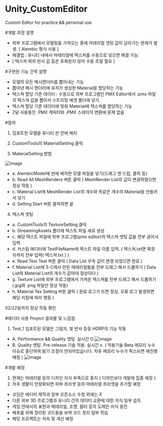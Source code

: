 # Unity_CustomEditor
 Custom Editor for practice &amp;&amp; personal use

#개발 과정 설명
- 외부 프로그램에서 모델링을 가져오는 중에 마테리얼 셋팅 값이 날라가는 문제가 발생. [ Alembic 형식 사용 ]
- 해결법 : 유니티 내에서 마테리얼에 텍스쳐를 수동으로 넣으면 해결 가능.
- [ 텍스쳐 외의 반사 값 등은 호화된지 않아 수동 조절 필요 ]

#구현된 기능 간략 설명
- 모델의 모든 메시렌더러를 뽑아내는 기능
- 뽑아낸 메시 랜더러에 유저가 생성한 Material을 할당하는 기능
- 텍스쳐 할당 기준 데이터 : 수동으로 외부 프로그램인 PMX Editor에서 .pmx 파일의 텍스쳐 값을 뽑아서 스트리밍 에셋 폴더에 넣기.
- 텍스쳐 할당 기준 데이터에 맞춰 Material에 텍스쳐를 할당하는 기능
- 2달 사용동안 .PMX 캐릭터와 .PMX 스테이지 변환에 문제 없음

#절차

1. 임포트한 모델을 유니티 씬 안에 배치
2. CustomTools의 MaterialSetting 클릭

3. MaterialSetting 방법

![image](https://user-images.githubusercontent.com/66342017/220447135-62189382-7f62-4ca3-bf42-d78a031f5746.png)


* a. AlembicModel에 씬에 배치한 모델 파일을 넣기(드래그 앤 드랍, 클릭 등)
* b. Read All MeshRenders 버튼 클릭 ( MeshRender List의 값이 변경하였으면 정상 작동 )
* c. Material List에  MeshRender List의 개수와 똑같은 개수의 Material을 만들어서 넣기
* d. Setting Start 버튼 클릭하면 끝

4. 텍스쳐 셋팅
* a. CustomTools의 TextureSetting 클릭
* b. StreamingAssets 폴더에 텍스트 파일 새로 생성
* c. 해당 텍스트 파일에 외부 프로그램(pmx editor)의 텍스쳐 셋팅 값을 전부 긁어서 입력 
* d. 커스텀 에디터에 TextFileName에 텍스트 파일 이름 입력. ( 텍스쳐.txt면 확장자까지 전부 입력{ 텍스쳐.txt } )
* e. Read Text Test 버튼 클릭 ( Data List 우측 값이 변경 되었으면 완료 )
* f. Material List에 3-C에서 만든 메테리얼들을 전부 드래그 해서 드롭하기 ( Data List와 Material List의 개수가 같아야 정상이다 )
* g. Texture List에 외부 프로그램에서 가져온 텍스쳐를 전부 드래그 해서 드롭하기 (.jpg와 .png 파일만 정상 작동)
* h. Material Tex Setting 버튼 클릭 ( 완료 로그가 뜨면 정상, 오류 로그 발생하면 해당 지침에 따라 행동 )

02/22일까지 정상 작동 확인

#에디터 사용 Project 결과물 및 느낌점
1. Test_1 임포트된 모델은 그림자, 빛 반사 등등 HDRP의  기능 작동 
* A. Performance && Quality 셋팅. 실시간 O
![image](https://user-images.githubusercontent.com/66342017/204307961-8a6ccdcb-2e12-40a7-8414-a6514d0d42af.png)
* B. Quality 셋팅. Pre-release 기술 적용. 실시간 x. ( 적용기술 Beta 메모리 누수 이슈로 중단하여 밝기 조절이 안되어있습니다. 차후 메모리 누수가 픽스되면 재진행 예정 )
![image](https://user-images.githubusercontent.com/66342017/204301894-914c2ba1-d9c2-463a-9055-4c66d93d7841.png)

#개발 예정
1. 현재는 마테리얼 등의 디자인 지식 부족으로 중지 { 디자인보다 개발에 집중 예정 }
2. 차후 생활이 안정화되면 피부 프리셋 등의 마테리얼 프리셋을 추가할 예정

* 코딩은 에디터 제작과 일부 오픈소스 수정 외에는 X
* 다른 외부 3D 프로그램과 유니티 간의 데이터 교환에 대한 지식 일부 습득
* 게임 안에서의 표현과 메테리얼, 조명, 필터 등의 도메인 지식 증진
* 배포를 위해 정리된 코드들을 보며 코드 정리 일부 학습
* 해당 프로젝트는 지속 및 개선 예정
